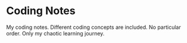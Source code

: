 # Coding Notes

My coding notes. Different coding concepts are included.
No particular order. Only my chaotic learning journey.

